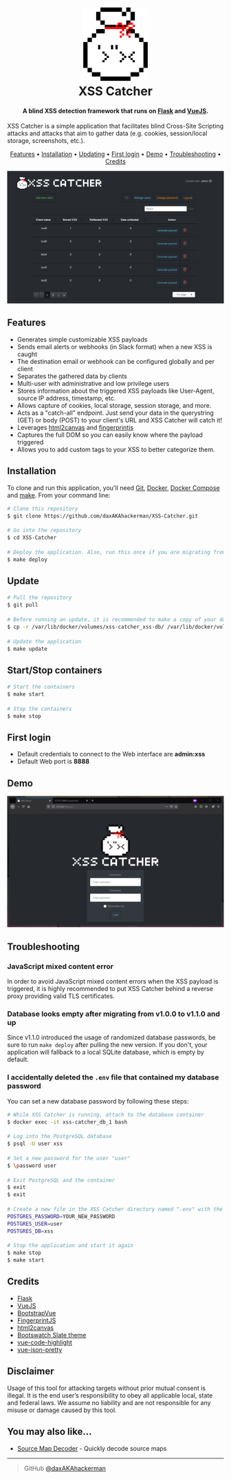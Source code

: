 <h1 align="center">
  <br>
  <img src="https://raw.githubusercontent.com/daxAKAhackerman/XSS-Catcher/master/resources/icon.png" alt="XSS-Catcher" width="150">
  <br>
  XSS Catcher
  <br>
</h1>
<h4 align="center">A blind XSS detection framework that runs on <a href="https://flask.palletsprojects.com/" target="_blank">Flask</a> and <a href="https://vuejs.org/" target="_blank">VueJS</a>.</h4>
XSS Catcher is a simple application that facilitates blind Cross-Site Scripting attacks and attacks that aim to gather data (e.g. cookies, session/local storage, screenshots, etc.).
<p align="center">
  <a href="#features">Features</a> •
  <a href="#installation">Installation</a> •
  <a href="#updating">Updating</a> •
  <a href="#first-login">First login</a> •
  <a href="#demo">Demo</a> •
  <a href="#troubleshooting">Troubleshooting</a> •
  <a href="#credits">Credits</a>
</p>

![screenshot](https://raw.githubusercontent.com/daxAKAhackerman/XSS-Catcher/master/resources/dashboard.png)

## Features

-   Generates simple customizable XSS payloads
-   Sends email alerts or webhooks (in Slack format) when a new XSS is caught
-   The destination email or webhook can be configured globally and per client
-   Separates the gathered data by clients
-   Multi-user with administrative and low privilege users
-   Stores information about the triggered XSS payloads like User-Agent, source IP address, timestamp, etc.
-   Allows capture of cookies, local storage, session storage, and more.
-   Acts as a "catch-all" endpoint. Just send your data in the querystring (GET) or body (POST) to your client's URL and XSS Catcher will catch it!
-   Leverages [html2canvas](https://github.com/niklasvh/html2canvas) and [fingerprintjs](https://github.com/fingerprintjs/fingerprintjs)
-   Captures the full DOM so you can easily know where the payload triggered
-   Allows you to add custom tags to your XSS to better categorize them.

## Installation

To clone and run this application, you'll need [Git](https://git-scm.com), [Docker](https://docs.docker.com/engine/), [Docker Compose](https://docs.docker.com/compose/) and [make](https://www.gnu.org/software/make/). From your command line:

```bash
# Clone this repository
$ git clone https://github.com/daxAKAhackerman/XSS-Catcher.git

# Go into the repository
$ cd XSS-Catcher

# Deploy the application. Also, run this once if you are migrating from v1.0.0
$ make deploy
```

## Update

```bash
# Pull the repository
$ git pull

# Before running an update, it is recommended to make a copy of your database in case something unexpected happens
$ cp -r /var/lib/docker/volumes/xss-catcher_xss-db/ /var/lib/docker/volumes/xss-catcher_xss-db-bak/

# Update the application
$ make update
```

## Start/Stop containers

```bash
# Start the containers
$ make start

# Stop the containers
$ make stop
```

## First login

-   Default credentials to connect to the Web interface are **admin:xss**
-   Default Web port is **8888**

## Demo

![screenshot](https://raw.githubusercontent.com/daxAKAhackerman/XSS-Catcher/master/resources/animation.gif)

## Troubleshooting

### JavaScript mixed content error

In order to avoid JavaScript mixed content errors when the XSS payload is triggered, it is highly recommended to put XSS Catcher behind a reverse proxy providing valid TLS certificates.

### Database looks empty after migrating from v1.0.0 to v1.1.0 and up

Since v1.1.0 introduced the usage of randomized database passwords, be sure to run `make deploy` after pulling the new version. If you don't, your application will fallback to a local SQLite database, which is empty by default.

### I accidentally deleted the `.env` file that contained my database password

You can set a new database password by following these steps:

```bash
# While XSS Catcher is running, attach to the database container
$ docker exec -it xss-catcher_db_1 bash

# Log into the PostgreSQL database
$ psql -U user xss

# Set a new password for the user "user"
$ \password user

# Exit PostgreSQL and the container
$ exit
$ exit

# Create a new file in the XSS Catcher directory named ".env" with the following content
POSTGRES_PASSWORD=YOUR_NEW_PASSWORD
POSTGRES_USER=user
POSTGRES_DB=xss

# Stop the application and start it again
$ make stop
$ make start
```

###

## Credits

-   [Flask](https://flask.palletsprojects.com/)
-   [VueJS](https://vuejs.org/)
-   [BootstrapVue](https://bootstrap-vue.org/)
-   [FingerprintJS](https://github.com/fingerprintjs/fingerprintjs)
-   [html2canvas](https://github.com/niklasvh/html2canvas)
-   [Bootswatch Slate theme](https://bootswatch.com/slate/)
-   [vue-code-highlight](https://github.com/elisiondesign/vue-code-highlight)
-   [vue-json-pretty](https://github.com/leezng/vue-json-pretty)

## Disclaimer

Usage of this tool for attacking targets without prior mutual consent is illegal. It is the end user’s responsibility to obey all applicable local, state and federal laws. We assume no liability and are not responsible for any misuse or damage caused by this tool.

## You may also like...

-   [Source Map Decoder](https://github.com/daxAKAhackerman/source-map-decoder) - Quickly decode source maps

---

> GitHub [@daxAKAhackerman](https://github.com/daxAKAhackerman/)
